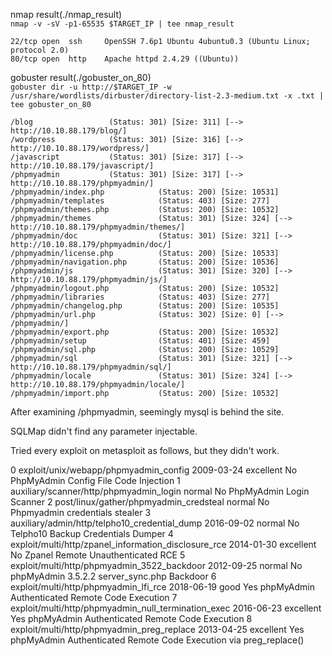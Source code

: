 nmap result(./nmap_result)  
	```nmap -v -sV -p1-65535 $TARGET_IP | tee nmap_result```

	22/tcp open  ssh     OpenSSH 7.6p1 Ubuntu 4ubuntu0.3 (Ubuntu Linux; protocol 2.0)
	80/tcp open  http    Apache httpd 2.4.29 ((Ubuntu))


	
gobuster result(./gobuster_on_80)  
	```gobuster dir -u http://$TARGET_IP -w /usr/share/wordlists/dirbuster/directory-list-2.3-medium.txt -x .txt | tee gobuster_on_80```

	/blog                 (Status: 301) [Size: 311] [--> http://10.10.88.179/blog/]
	/wordpress            (Status: 301) [Size: 316] [--> http://10.10.88.179/wordpress/]
	/javascript           (Status: 301) [Size: 317] [--> http://10.10.88.179/javascript/]
	/phpmyadmin           (Status: 301) [Size: 317] [--> http://10.10.88.179/phpmyadmin/]
	/phpmyadmin/index.php            (Status: 200) [Size: 10531]
	/phpmyadmin/templates            (Status: 403) [Size: 277]  
	/phpmyadmin/themes.php           (Status: 200) [Size: 10532]
	/phpmyadmin/themes               (Status: 301) [Size: 324] [--> http://10.10.88.179/phpmyadmin/themes/]
	/phpmyadmin/doc                  (Status: 301) [Size: 321] [--> http://10.10.88.179/phpmyadmin/doc/]   
	/phpmyadmin/license.php          (Status: 200) [Size: 10533]                                           
	/phpmyadmin/navigation.php       (Status: 200) [Size: 10536]                                           
	/phpmyadmin/js                   (Status: 301) [Size: 320] [--> http://10.10.88.179/phpmyadmin/js/]    
	/phpmyadmin/logout.php           (Status: 200) [Size: 10532]                                           
	/phpmyadmin/libraries            (Status: 403) [Size: 277]                                             
	/phpmyadmin/changelog.php        (Status: 200) [Size: 10535]                                           
	/phpmyadmin/url.php              (Status: 302) [Size: 0] [--> /phpmyadmin/]                            
	/phpmyadmin/export.php           (Status: 200) [Size: 10532]                                           
	/phpmyadmin/setup                (Status: 401) [Size: 459]                                             
	/phpmyadmin/sql.php              (Status: 200) [Size: 10529]                                           
	/phpmyadmin/sql                  (Status: 301) [Size: 321] [--> http://10.10.88.179/phpmyadmin/sql/]   
	/phpmyadmin/locale               (Status: 301) [Size: 324] [--> http://10.10.88.179/phpmyadmin/locale/]
	/phpmyadmin/import.php           (Status: 200) [Size: 10532] 
	
After examining /phpmyadmin, seemingly mysql is behind the site.  

SQLMap didn't find any parameter injectable.  

Tried every exploit on metasploit as follows, but they didn't work.   


   0  exploit/unix/webapp/phpmyadmin_config                 2009-03-24       excellent  No     PhpMyAdmin Config File Code Injection
   1  auxiliary/scanner/http/phpmyadmin_login                                normal     No     PhpMyAdmin Login Scanner
   2  post/linux/gather/phpmyadmin_credsteal                                 normal     No     Phpmyadmin credentials stealer
   3  auxiliary/admin/http/telpho10_credential_dump         2016-09-02       normal     No     Telpho10 Backup Credentials Dumper
   4  exploit/multi/http/zpanel_information_disclosure_rce  2014-01-30       excellent  No     Zpanel Remote Unauthenticated RCE
   5  exploit/multi/http/phpmyadmin_3522_backdoor           2012-09-25       normal     No     phpMyAdmin 3.5.2.2 server_sync.php Backdoor
   6  exploit/multi/http/phpmyadmin_lfi_rce                 2018-06-19       good       Yes    phpMyAdmin Authenticated Remote Code Execution
   7  exploit/multi/http/phpmyadmin_null_termination_exec   2016-06-23       excellent  Yes    phpMyAdmin Authenticated Remote Code Execution
   8  exploit/multi/http/phpmyadmin_preg_replace            2013-04-25       excellent  Yes    phpMyAdmin Authenticated Remote Code Execution via preg_replace()



